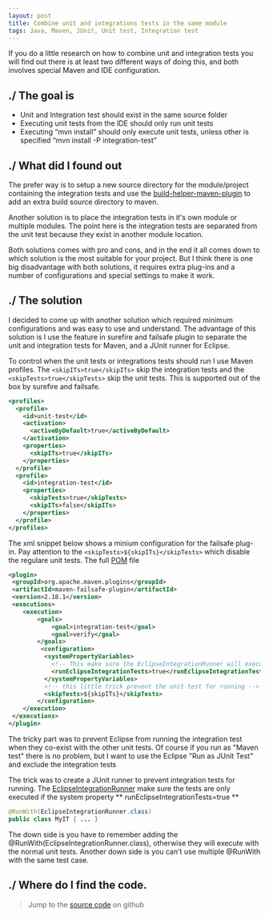 ```yaml
---
layout: post
title: Combine unit and integrations tests in the same module
tags: Java, Maven, JUnit, Unit test, Integration test
---
```

 
If you do a little research on how to combine unit and integration tests you will find
out there is at least two different ways of doing this, and both involves special Maven and IDE configuration.

## ./ The goal is

*  Unit and Integration test should exist in the same source folder
*  Executing unit tests from the IDE should only run unit tests
*  Executing “mvn install” should only execute unit tests, unless other is specified “mvn install -P integration-test”

## ./ What did I found out

The prefer way is to setup a new source directory for the module/project containing the integration tests and use the [build-helper-maven-plugin](http://mojo.codehaus.org/build-helper-maven-plugin/ "http://mojo.codehaus.org/build-helper-maven-plugin/") to add an extra build source directory to maven.

Another solution is to place the integration tests in it's own module or multiple modules. The point here is the integration tests are separated from the unit test because they exist in another module location.

Both solutions comes with pro and cons, and in the end it all comes down to which solution is the most suitable for your project. But I think there is one big disadvantage with both solutions, it requires extra plug-ins and a number of configurations and special settings to make it work.

## ./ The solution

I decided to come up with another solution which required minimum configurations and was easy to use and understand. The advantage of this solution is I use the feature in surefire and failsafe plugin to separate the unit and integration tests for Maven, and a JUnit runner for Eclipse.

To control when the unit tests or integrations tests should run I use Maven profiles. The `<skipITs>true</skipITs>` skip the integration tests and the `<skipTests>true</skipTests>` skip the unit tests. This is supported out of the box by surefire and failsafe.

```xml
<profiles>
  <profile>
    <id>unit-test</id>
    <activation>
      <activeByDefault>true</activeByDefault>
    </activation>
    <properties>
      <skipITs>true</skipITs>
    </properties>
  </profile>
  <profile>
    <id>integration-test</id>
    <properties>
      <skipTests>true</skipTests>
      <skipITs>false</skipITs>
    </properties>
  </profile>
</profiles>
```

The xml snippet below shows a minium configuration for the failsafe plug-in. Pay attention to the `<skipTests>${skipITs}</skipTests>` which disable the regulare unit tests. The full [POM](https://github.com/fharms/java-examples/blob/master/combine-unit-and-integration-test/pom.xml) file

```xml
<plugin>
 <groupId>org.apache.maven.plugins</groupId>
 <artifactId>maven-failsafe-plugin</artifactId>
 <version>2.18.1</version>
 <executions>
    <execution>
        <goals>
            <goal>integration-test</goal>
            <goal>verify</goal>
        </goals>
         <configuration>
          <systemPropertyVariables>
            <!-- This make sure the EclipseIntegrationRunner will execute the tests -->
            <runEclipseIntegrationTests>true</runEclipseIntegrationTests>
          </systemPropertyVariables>
          <!-- this little trick prevent the unit test for running -->
          <skipTests>${skipITs}</skipTests>
        </configuration>
    </execution>
 </executions>
</plugin>
```

The tricky part was to prevent Eclipse from running the integration test when they co-exist with the other unit tests. Of course if you run as "Maven test" there is no problem, but I want to use the Eclipse "Run as JUnit Test" and exclude the integration tests

The trick was to create a JUnit runner to prevent integration tests for running. The [EclipseIntegrationRunner](https://github.com/fharms/java-examples/blob/master/combine-unit-and-integration-test/src/test/java/com/fharms/services/runner/EclipseIntegrationTestRunner.java) make sure the tests are only executed if the system property ** runEclipseIntegrationTests=true **

```java
@RunWith(EclipseIntegrationRunner.class)
public class MyIT { ... }

```

The down side is you have to remember adding the @RunWith(EclipseIntegrationRunner.class),
otherwise they will execute with the normal unit tests. Another down side is you can't use multiple @RunWith with the same test case. 

## ./ Where do I find the code.

>Jump to the [source code](https://github.com/fharms/java-examples/tree/master/combine-unit-and-integration-test) on github 

